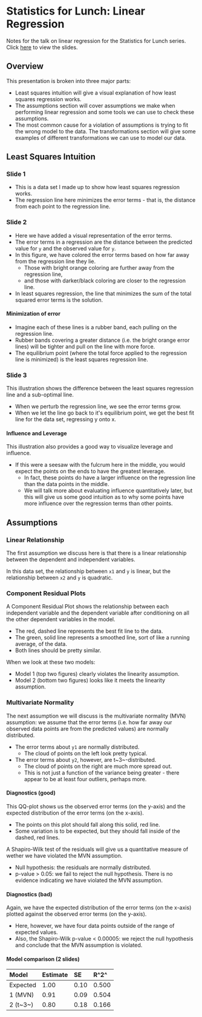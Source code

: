 # Statistics for Lunch: Linear Regression
Notes for the talk on linear regression for the Statistics for Lunch series. Click [here](http://abcsFrederick.github.io/LinearRegression/slides.html) to view the slides.

## Overview

This presentation is broken into three major parts:

* Least squares intuition will give a visual explanation of how least squares regression works.
* The assumptions section will cover assumptions we make when performing linear regression and some tools we can use to check these assumptions.
* The most common cause for a violation of assumptions is trying to fit the wrong model to the data. The transformations section will give some examples of different transformations we can use to model our data.

## Least Squares Intuition

### Slide 1

* This is a data set I made up to show how least squares regression works.
* The regression line here minimizes the error terms - that is, the distance from each point to the regression line.

### Slide 2

* Here we have added a visual representation of the error terms.
* The error terms in a regression are the distance between the predicted value for `y` and the observed value for `y`.
* In this figure, we have colored the error terms based on how far away from the regression line they lie.
    * Those with bright orange coloring are further away from the regression line, 
    * and those with darker/black coloring are closer to the regression line.
* In least squares regression, the line that minimizes the sum of the total squared error terms is the solution.

#### Minimization of error

* Imagine each of these lines is a rubber band, each pulling on the regression line.
* Rubber bands covering a greater distance (i.e. the bright orange error lines) will be tighter and pull on the line with more force.
* The equilibrium point (where the total force applied to the regression line is minimized) is the least squares regression line.

### Slide 3

This illustration shows the difference between the least squares regression line and a sub-optimal line.

* When we perturb the regression line, we see the error terms grow.
* When we let the line go back to it's equilibrium point, we get the best fit line for the data set, regressing y onto x.

#### Influence and Leverage

This illustration also provides a good way to visualize leverage and influence.

* If this were a seesaw with the fulcrum here in the middle, you would expect the points on the ends to have the greatest leverage.
    * In fact, these points do have a larger influence on the regression line than the data points in the middle.
    * We will talk more about evaluating influence quantitatively later, but this will give us some good intuition as to why some points have more influence over the regression terms than other points.
    
## Assumptions

### Linear Relationship

The first assumption we discuss here is that there is a linear relationship between the dependent and independent variables.

In this data set, the relationship between `x1` and `y` is linear, but the relationship between `x2` and `y` is quadratic.

### Component Residual Plots

A Component Residual Plot shows the relationship between each independent variable and the dependent variable after conditioning on all the other dependent variables in the model.

* The red, dashed line represents the best fit line to the data.
* The green, solid line represents a smoothed line, sort of like a running average, of the data.
* Both lines should be pretty similar.

When we look at these two models:

* Model 1 (top two figures) clearly violates the linearity assumption.
* Model 2 (bottom two figures) looks like it meets the linearity assumption.

### Multivariate Normality

The next assumption we will discuss is the multivariate normality (MVN) assumption: we assume that the error terms (i.e. how far away our observed data points are from the predicted values) are normally distributed.

* The error terms about `y1` are normally distributed.
    * The cloud of points on the left look pretty typical.
* The error terms about `y2`, however, are t~3~-distributed.
    * The cloud of points on the right are much more spread out.
    * This is not just a function of the variance being greater - there appear to be at least four outliers, perhaps more.

#### Diagnostics (good)

This QQ-plot shows us the observed error terms (on the y-axis) and the expected distribution of the error terms (on the x-axis).

* The points on this plot should fall along this solid, red line.
* Some variation is to be expected, but they should fall inside of the dashed, red lines.

A Shapiro-Wilk test of the residuals will give us a quantitative measure of wether we have violated the MVN assumption.

* Null hypothesis: the residuals are normally distributed.
* p-value > 0.05: we fail to reject the null hypothesis. There is no evidence indicating we have violated the MVN assumption.

#### Diagnostics (bad)

Again, we have the expected distribution of the error terms (on the x-axis) plotted against the observed error terms (on the y-axis).

* Here, however, we have four data points outside of the range of expected values.
* Also, the Shapiro-Wilk p-value < 0.00005: we reject the null hypothesis and conclude that the MVN assumption is violated.

#### Model comparison (2 slides)

| Model    | Estimate | SE   | R^2^  | 
|:---------|:---------|:-----|:------|
| Expected | 1.00     | 0.10 | 0.500 |
| 1 (MVN)  | 0.91     | 0.09 | 0.504 |
| 2 (t~3~) | 0.80     | 0.18 | 0.166 |
